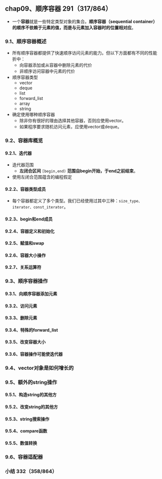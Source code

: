 ## chap09、顺序容器  291（317/864）

+ 一个**容器**就是一些特定类型对象的集合。**顺序容器（sequential container）的顺序不依赖于元素的值，而是与元素加入容器时的位置相对应**。

### 9.1、顺序容器概述

+ 所有顺序容器都提供了快速顺序访问元素的能力。但以下方面都有不同的性能折中：
  + 向容器添加或从容器中删除元素的代价
  + 非顺序访问容器中元素的代价
+ 顺序容器类型
  + vector
  + deque
  + list
  + forward_list
  + array
  + string
+ 确定使用哪种顺序容器
  + 除非你有很好的理由选择其他容器，否则应使用vector。
  + 如果程序要求随机访问元素，应使用vector或deque。

### 9.2、容器库概览

#### 9.2.1、迭代器

+ 迭代器范围
  + **左闭合区间**  `[begin,end)`  **范围自begin开始，于end之前结束**。
+ 使用左闭合范围蕴含的编程假定

#### 9.2.2、容器类型成员

+ 每个容器都定义了多个类型。我们已经使用过其中三种：`size_type、iterator、const_iterator`。

#### 9.2.3、begin和end成员

#### 9.2.4、容器定义和初始化

#### 9.2.5、赋值和swap

#### 9.2.6、容器大小操作

#### 9.2.7、关系运算符

### 9.3、顺序容器操作

#### 9.3.1、向顺序容器添加元素

#### 9.3.2、访问元素

#### 9.3.3、删除元素

#### 9.3.4、特殊的forward_list

#### 9.3.5、改变容器大小

#### 9.3.6、容器操作可能使迭代器

### 9.4、vector对象是如何增长的

### 9.5、额外的string操作

#### 9.5.1、构造string的其他方

#### 9.5.2、改变string的其他方

#### 9.5.3、string搜索操作

#### 9.5.4、compare函数

#### 9.5.5、数值转换

### 9.6、容器适配器

### 小结  332（358/864）